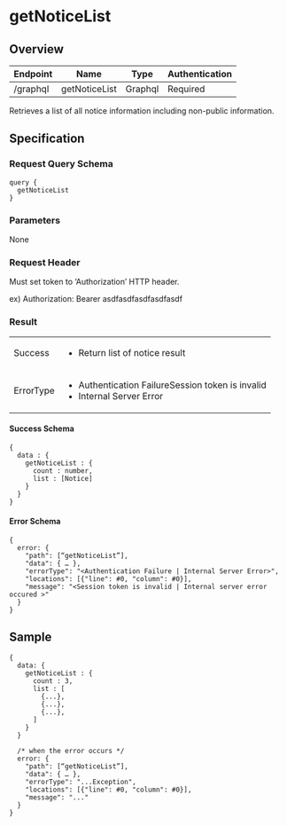 # getNoticeList

## Overview

| Endpoint | Name | Type | Authentication |
| --- | --- | --- | --- |
| /graphql | getNoticeList | Graphql | Required |

Retrieves a list of all notice information including non-public information.

## Specification

### Request Query Schema

```text
query {
  getNoticeList 
}
```

### Parameters

None

### Request Header

Must set token to ‘Authorization’ HTTP header.

ex\) Authorization: Bearer asdfasdfasdfasdfasdf

### Result

<table>
<tr>
  <td>Success</td>
  <td><ul><li>Return list of notice result</li></ul></td>
</tr>
<tr>
  <td>ErrorType</td>
  <td>
    <ul>
      <li>Authentication FailureSession token is invalid</li>
      <li>Internal Server Error</li>
    </ul>
  </td>
  </tr>
</table>

#### Success Schema

```text
{
  data : {
    getNoticeList : {
      count : number,
      list : [Notice]
    }
  }
}
```

#### Error Schema

```text
{
  error: {
    "path": [“getNoticeList”],
    "data": { … },
    "errorType": "<Authentication Failure | Internal Server Error>",
    "locations": [{"line": #0, "column": #0}],
    "message": "<Session token is invalid | Internal server error occured >"
  }
}
```

## Sample

```text
{
  data: {
    getNoticeList : {
      count : 3,
      list : [
        {...},
        {...},
        {...},
      ]
    }
  }

  /* when the error occurs */
  error: {
    "path": [“getNoticeList”],
    "data": { … },
    "errorType": "...Exception",
    "locations": [{"line": #0, "column": #0}],
    "message": "..."
  }
}
```

